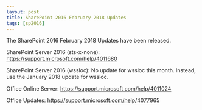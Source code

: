 ```yaml
---
layout: post
title: SharePoint 2016 February 2018 Updates
tags: [sp2016]
---
```


The SharePoint 2016 February 2018 Updates have been released.

SharePoint Server 2016 (sts-x-none): <https://support.microsoft.com/help/4011680>

SharePoint Server 2016 (wssloc): No update for wssloc this month. Instead, use the January 2018 update for wssloc.

Office Online Server: <https://support.microsoft.com/help/4011024>

Office Updates: <https://support.microsoft.com/help/4077965>